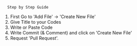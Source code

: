      Step by Step Guide  

1. First Go to 'Add File' -> 'Create New File'
2. Give Title to your Codes
3. Write or Paste Code 
4. Write Commit (& Comment) and click on 'Create New File'
5. Request 'Pull Request'.
